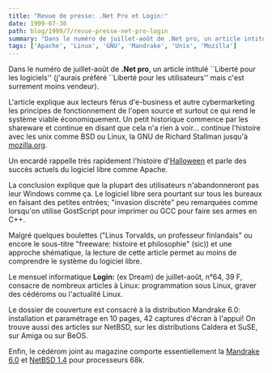 ```yaml
---
title: "Revue de presse: .Net Pro et Login:"
date: 1999-07-30
path: blog/1999/7/revue-presse-net-pro-login
summary: "Dans le numéro de juillet-août de .Net pro, un article intitulé ``Liberté pour les logiciels'' (j'aurais préféré ``Liberté pour les utilisateurs'' mais c'est surrement moins vendeur)."
tags: ['Apache', 'Linux', 'GNU', 'Mandrake', 'Unix', 'Mozilla']
---
```


<P>Dans le numéro de juillet-août de <B>.Net pro</B>, un article intitulé
``Liberté pour les logiciels'' (j'aurais préféré ``Liberté pour les
utilisateurs'' mais c'est surrement moins vendeur).</P>

<P>L'article explique aux lecteurs férus d'e-business et autre
cybermarketing les principes de fonctionnement de l'open source
et surtout ce qui rend le système viable économiquement. Un
petit historique commence par les shareware et continue en
disant que cela n'a rien à voir... continue l'histoire avec les
unix comme BSD ou Linux, la GNU de Richard Stallman jusqu'à <A HREF="http://mozilla.org/">mozilla.org</A>.</P>

<P>Un encardé rappelle très rapidement l'histoire d'<A HREF="http://www.opensource.org/halloween/">Halloween</A> et parle des
succès actuels du logiciel libre comme Apache.</P>

<P>La conclusion explique que la plupart des utilisateurs n'abandonneront
pas leur Windows comme ça. Le logiciel libre sera pourtant sur tous les
bureaux en faisant des petites entrées; "invasion discrète" peu remarquées
comme lorsqu'on utilise GostScript pour imprimer ou GCC pour faire ses
armes en C++.</P>

<P>Malgré quelques boulettes ("Linus Torvalds, un professeur finlandais"
ou encore le sous-titre "freeware: histoire et philosophie" (sic)) et
une approche shématique, la lecture de cette article permet au moins de
comprendre le système du logiciel libre.</P>

<P>Le mensuel informatique <B>Login:</B> (ex Dream) de juillet-août, n°64,
39 F, consacre de nombreux articles à Linux: programmation sous Linux,
graver des cédéroms ou l'actualité Linux.</P>

<P>Le dossier de couverture est consacré à la distribution Mandrake 6.0:
installation et paramétrage en 10 pages, 42 captures d'écran à l'appui!
On trouve aussi des articles sur NetBSD, sur les distributions Caldera
et SuSE, sur Amiga ou sur BeOS.</P>

<P>Enfin, le cédérom joint au magazine comporte essentiellement
la <A HREF="http://www.linux-mandrake.com/">Mandrake 6.0</A> et <A HREF="http://www.netbsd.org/">NetBSD 1.4</A> pour processeurs 68k.</P>


